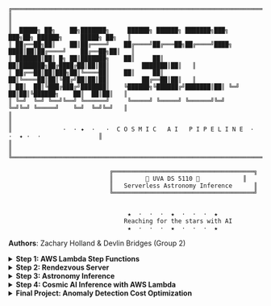 
```
╔════════════════════════════════════════════════════════════════════════════════════════════════╗
║                                                                                                ║
║  █████╗ ██╗    ██╗███████╗     ██████╗ ██████╗ ███████╗███╗   ███╗██╗ ██████╗     █████╗ ██╗   ║
║ ██╔══██╗██║    ██║██╔════╝    ██╔════╝██╔═══██╗██╔════╝████╗ ████║██║██╔════╝    ██╔══██╗██║   ║
║ ███████║██║ █╗ ██║███████╗    ██║     ██║   ██║███████╗██╔████╔██║██║██║         ███████║██║   ║
║ ██╔══██║██║███╗██║╚════██║    ██║     ██║   ██║╚════██║██║╚██╔╝██║██║██║         ██╔══██║██║   ║
║ ██║  ██║╚███╔███╔╝███████║    ╚██████╗╚██████╔╝███████║██║ ╚═╝ ██║██║╚██████╗    ██║  ██║██║   ║
║ ╚═╝  ╚═╝ ╚══╝╚══╝ ╚══════╝     ╚═════╝ ╚═════╝ ╚══════╝╚═╝     ╚═╝╚═╝ ╚═════╝    ╚═╝  ╚═╝╚═╝   ║
║                                                                                                ║
║              ·  · ✦  ·   ·  C O S M I C   A I   P I P E L I N E  ·   ·  ✦ ·  ·                ║
║                                                                                                ║
╚════════════════════════════════════════════════════════════════════════════════════════════════╝

                            ╔═══════════════════════════════════════╗
                            ║         🌌 UVA DS 5110 🌌            ║
                            ║   Serverless Astronomy Inference      ║
                            ╚═══════════════════════════════════════╝


                                 ★  ·  ·  ·  ★  ·  ·  ·  ★
                                Reaching for the stars with AI
                                 ★  ·  ·  ·  ★  ·  ·  ·  ★
```



**Authors**:
Zachary Holland & Devlin Bridges (Group 2)


<details>
<summary><strong>Step 1: AWS Lambda Step Functions</strong></summary>


## Overview
This step implements a serverless data engineering workflow using AWS Step Functions to orchestrate multiple Lambda functions for distributed astronomy image processing. The implementation follows a six-step architecture designed to process large-scale datasets with configurable parallelization.

## Authors
**Zachary Holland** & **Devlin Bridges** (Group 2)

## Architecture Components

### 1. **Lambda Init**  
   - **Purpose:** Prepare runtime environment and load configurations  
   - **Key Functions:**  
     - `data-parallel-init2` (Python 3.13, 128 MB, 60 s timeout)  
     - `data-parallel-init-fmi` (Python 3.13, 128 MB, 63 s timeout)  
     - `init` (Python 3.13, 128 MB, 3 s timeout)  
     - `fmi_init` (Python 3.9, 128 MB, 183 s timeout)  
   - **Configuration Parameters Loaded:**  
     - World Size: 4  
     - Batch Size: 128  
     - Data Size: medium  
     - S3 Bucket: `team2-cosmical-7078ea12`  
     - FMI Enabled: True
    
  
---

### 2. **Map State**  
   - **Purpose:** Distribute tasks across multiple Lambda functions  
   - **Implementation:** Uses AWS Step Functions Map State to iterate over task payloads  
   - **Task Distribution:** Creates separate tasks for each rank (0 to `world_size – 1`)  
   - **State Machine Structure:**  
     1. **Lambda Invoke**: Task  
     2. **Distributed**: Map (with configurable `MaxConcurrency`)  
     3. **Summarize**: Task  
---

### 3. Extract and Invoke

**Purpose**: Handle data allocation and inference execution

**Inference Functions**:

* `inference` (Python 3.13, 128MB, 60s timeout)
* `data-parallel-init-inf` (Python 3.13, 128MB, 3s timeout)

**Each Lambda Receives**:

* Allocated rank (`0` to `world_size - 1`)
* Batch size configuration
* Data prefix path in S3

---

### 4. Lambda Invoke FMI

**Purpose**: Provide distributed task synchronization

**FMI Configuration**:

* **FMI Enabled**: `True`
* **Rendezvous Endpoint**: `rendezvous.uva-ds5110.com:10000`
* **World Size**: 2–4 (distributed tasks)

**Key Function**: `data-parallel-init-fmi` (Python 3.13, 128MB, 63s timeout)

---

### 5. End State

**Purpose**: Process and store final results

**Result Processing Functions**:

* `summarize` (Python 3.13, 128MB, 60s timeout)
* `resultSummary` (Python 3.12, 128MB, 150s timeout)

**Output**: Combined results uploaded to S3:

```
results/combined_data.json
```

---

### 6. Performance Measurement

**Test Configurations**: 20 different combinations varying:

* World Size: `1, 2, 3, 4`
* Batch Size: `8, 16, 32, 64, 128`

**Metrics Collected**:

* Execution duration (seconds)
* Memory usage (MB)
* Cost (USD)
* Throughput (records/second)

#### Performance Results Summary

**Average Performance by World Size**:

| World Size | Avg Time (s) | Throughput (records/sec) |
| ---------- | ------------ | ------------------------ |
| 1          | 5.30         | 9.67                     |
| 2          | 5.11         | 19.44                    |
| 3          | 6.54         | 24.02                    |
| 4          | 7.55         | 28.07                    |

**Best Performance Configuration**:

* **World Size**: 4
* **Batch Size**: 128
* **Throughput**: 71.42 records/second

**Key Findings**:

* \~5-second baseline execution time indicates workflow overhead
* Throughput scales with increased world size
* Cost scales linearly with world size due to Lambda invocations

---

## IAM Configuration

* **Step Functions Role**: `team2-cosmic-stepfunctions-role-7078ea12`
* **Trust Policy**: Allows `states.amazonaws.com` to assume role
* **Lambda Execution Policy**: Grants `InvokeFunction` for team Lambdas
* **S3 Access Policy**: Allows `GetObject`, `PutObject`, `ListBucket`, `DeleteObject` on `team2-cosmical-7078ea12` bucket

---

## Implementation Details

* **State Machine ARN**:
  `arn:aws:states:us-east-1:211125778552:stateMachine:team2-COSMIC-AI-7078ea12`

* **Sample JSON Payload**:

```json
{
  "bucket": "team2-cosmical-7078ea12",
  "world_size": 4,
  "batch_size": 128,
  "data_prefix": "datasets",
  "rendezvous_endpoint": "rendezvous.uva-ds5110.com:10000",
  "fmi_enabled": true,
  "data_map": {
    "0": null,
    "1": null,
    "2": null,
    "3": null
  }
}
```

---

## Challenges Encountered

* **Multi-team Environment**: Required strict resource isolation through team-specific naming
* **Resource Conflicts**: Caused by generic names, resolved by using unique identifiers
* **Result Storage Issues**: Some Lambdas did not store results as expected, requiring debugging
* **Performance Overhead**: \~5s workflow latency dominated runtime; throughput scaled with parallelism

---

## Key Achievements

* Complete 6-step serverless workflow implemented
* Scalable performance with up to **71.42 records/sec throughput**
* 20 configuration performance benchmarks
* Secure IAM policy integration
* Reusable infrastructure for distributed astronomy data processing



</details>



<details>
<summary><strong>Step 2: Rendezvous Server</strong></summary>

## Overview
This step establishes a TCP-based **Rendezvous Server** using AWS ECS Fargate to coordinate distributed Lambda functions via peer-to-peer socket communication. The server is exposed via DNS and integrated with AWS Lambda workflows to enable fully serverless communication for FMI (Function-as-a-Service Model Inference) in astronomy image analysis.

## Authors
**Zachary Holland** & **Devlin Bridges** (Group 2)

---

## Architecture Components

### 1. **ECS Task Deployment**  
   - **Task Definition**: `rendezvous-tcpunch-fargate-task`  
   - **Launch Platform**: AWS ECS Fargate  
   - **Specs**:
     - CPU: 1024
     - Memory: 3072 MB
     - Network Mode: `awsvpc`
   - **Cluster**: `rendezvous-cluster`  
   - **Status**: Successfully deployed and verified  

---

### 2. **Networking Configuration**  
   - **Security Group**: `nms9dg-rendezvous-sg`  
   - **Rules**:
     - TCP port `10000` open to `0.0.0.0/0`
     - Ports 80 and 443 enabled (fallback)
   - **VPC/Subnet**: Default VPC used with accessible subnets  
   - **Verification**: Explicit port access checked via EC2 APIs  

---

### 3. **Public Endpoint Provisioning**  
   - **Public IP**: `54.146.211.10`  
   - **DNS Record**: `rendezvous.uva-ds5110.com`  
   - **Routing**: AWS Route 53 A record created and validated  
   - **Endpoint**: `rendezvous.uva-ds5110.com:10000`

---

### 4. **Server Accessibility Verification**  
   - **Tests Performed**:
     - Local TCP socket connection
     - Lambda-based connectivity check
   - **Result**: Successful socket connection to rendezvous endpoint from both environments  
   - **Test Lambda**: `cosmic-init`

---

### 5. **Lambda Inter-Communication**

**Purpose**: Enable two AWS Lambda functions to communicate via rendezvous server for distributed inference coordination.

**Test Functions**:

- `cosmic-init` (initiator)
- `cosmic-executor` (responder)

**Outcome**:

- Inter-Lambda communication succeeded
- FMI coordination verified

---

### 6. **Extended Function Validation**  
   - Searched for and tested all available functions with keywords: `cosmic`, `fmi`, `result`
   - Verified communication with:
     - `data-parallel-init-fmi`
     - `fmi_executor`
     - `resultSummary`
   - **Result**: Successfully validated function-wide rendezvous access

---

## FMI Integration Preparation

### 7. **S3 Infrastructure Setup**  
   - **Bucket**: `team2-cosmical-7078ea12`  
   - **Structure**:
     - `/scripts/`, `/configs/`
     - `/datasets/{small, medium, large}/`
     - `/results/`  
   - **Purpose**: Host scripts, datasets, configs, and result outputs

---

### 8. **Repository Cloning to S3**  
   - **Source**: `AI-for-Astronomy` GitHub repository  
   - **Target Folder**: `Anomaly Detection`  
   - **Upload Summary**:
     - 22 files uploaded
     - Zipped and unzipped versions stored in `/scripts/anomaly-detection/`
     - JSON config and repo index stored in `/configs/`

---

### 9. **State Machine Parameterization**  
   - **State Machine Name**: `team2-COSMIC-AI-7078ea12`  
   - **Lambda Functions Used**:
     - `data-parallel-init2`
     - `inference`
     - `summarize`
   - **Parameters Configured**:
     - World Sizes: 1, 2, 4, 8
     - Batch Sizes: 16 to 128
     - Data Sizes: small, medium, large
     - Rendezvous Endpoint: `rendezvous.uva-ds5110.com:10000`
   - **Role Used**: `team2-cosmic-stepfunctions-role-7078ea12`

---

### 10. **Test Executions Launched**

**Test Matrix**:
10 scenarios launched varying:

- **World Sizes**: 1, 2, 4, 8  
- **Batch Sizes**: 16, 32, 64, 128  
- **Data Sizes**: small, medium, large  

**Status**: All executions launched via Step Functions, FMI-enabled

---

## IAM Configuration

- **Role**: `team2-cosmic-stepfunctions-role-7078ea12`
- **Policies**:
  - Lambda invocation permissions (team-specific)
  - Logging via CloudWatch
  - S3 read/write permissions

---

## Implementation Details

- **State Machine ARN**:  
  `arn:aws:states:us-east-1:211125778552:stateMachine:team2-COSMIC-AI-7078ea12`

- **Sample Payload**:

```json
{
  "world_size": 4,
  "batch_size": 128,
  "data_size": "medium",
  "S3_object_name": "batch_4.json",
  "bucket": "team2-cosmical-7078ea12",
  "rendezvous_endpoint": "rendezvous.uva-ds5110.com:10000",
  "unique_id": "7078ea12",
  "result_path": "results/world_4"
}
```

---

## Challenges Encountered

- **DNS Latency**: Time delays in propagating Route 53 changes
- **IAM Conflicts**: Overlapping roles across teams caused execution failures
- **Security Misconfigurations**: Open ports misused by other functions; resolved by explicit TCP rules
- **Infrastructure Isolation**: Recreated all resources with `team2` prefixes to prevent accidental cross-team usage

---

## Key Achievements

- Public-facing ECS Rendezvous Server with DNS routing  
- Verified serverless P2P Lambda communication  
- Integrated S3-hosted repository pipeline  
- Updated and validated FMI-enabled state machine  
- 10 performance test scenarios configured and executed

</details>



<details>
<summary><strong>Step 3: Astronomy Inference</strong></summary>

## Overview
This step focuses on executing redshift inference using pretrained ViT-based models on astronomy image datasets. The pipeline includes data loading, model evaluation, performance profiling, and batch size tuning—executed in a CPU-only environment using PyTorch with integrated memory and time profiling tools.

## Authors
**Zachary Holland** & **Devlin Bridges** (Group 2)

---

## Inference Pipeline Components

### 1. **Repository Setup**  
   - **Cloning Source**:  
     ```bash
     git clone https://github.com/UVA-MLSys/AI-for-Astronomy.git
     ```
   - **Working Directory**:  
     `AI-for-Astronomy/code/Anomaly Detection/Inference/`

   - **Environment Adjustments**:
     - Local paths modified in `inference.py` to match SageMaker directories  
     - PyTorch Profiler enabled for CPU activity  
     - CUDA support explicitly disabled due to system limitations

---

### 2. **Inference Logic**

**Key Functions**:
- `load_data()`: Loads the input `.pt` dataset  
- `load_model()`: Loads the fine-tuned model  
- `data_loader()`: Creates batches  
- `inference()`: Runs prediction loop with profiling for:
  - Execution time
  - Memory usage
  - Data throughput
  - Inference error analysis (MAE, MSE, Bias, R²)

**Execution Command**:
```bash
python inference.py --batch_size 32 --device cpu
```

---

### 3. Inference Results (Baseline)

**Device**: CPU  
**Batch Size**: 32  
**Runtime Metrics**:
- Total Execution Time: 131.84s  
- Average Time per Batch: 168.81 ms  
- Throughput: 31,118,882 bits/sec

**Prediction Metrics**:
- MAE: 0.0134  
- MSE: 0.00038  
- Bias: 0.00292  
- R² Score: 0.968  

---

### 4. Batch Size Benchmarking

**Tested Configurations**:  
Batch sizes: `1, 2, 8, 16, 32, 64`

**Summary Table**:

| Batch Size | Exec Time (s) | Throughput (bps) | Avg Time/Batch (ms) | R² Score | MAE     |
|------------|----------------|------------------|----------------------|----------|---------|
| 1          | 85.72          | 2.40M            | 68.41                | 0.9747   | 0.01252 |
| 2          | 49.73          | 4.14M            | 79.31                | 0.9747   | 0.01252 |
| 8          | 18.27          | 11.26M           | 116.40               | 0.9747   | 0.01252 |
| 16         | 11.67          | 17.63M           | 147.67               | 0.9747   | 0.01252 |
| 32         | 131.84         | 31.12M           | 168.81               | 0.9684   | 0.01337 |
| 64         | 6.73           | 30.56M           | 336.52               | 0.9747   | 0.01252 |

**Key Findings**:
- Fastest Execution: **Batch 64** (6.73s)  
- Best Accuracy: **Batch 1** (R² = 0.9747)  
- Most Efficient per Batch: **Batch 1** (68.41 ms)  
- Highest Throughput: **Batch 32** (31.12M bps)


**Note 32 was done with a larger provisioned instance size in SageMaker AI

<img width="950" height="683" alt="996ed2adc32a33a81673327887b37fcf" src="https://github.com/user-attachments/assets/4b1aa3da-e42a-4368-abe8-8363c773f984" />


---

### 5. System Configuration

| Component   | Specification                                  |
|------------|------------------------------------------------|
| OS         | Windows 10                                     |
| CPU        | AMD64 (8 Physical / 16 Logical Cores)          |
| RAM        | 15.34 GB (10.71 GB available)                  |
| GPU        | Not available                                  |
| Execution  | CPU-only                                       |

---



### 6. Extended Batch Experiments (Series 2)

To deepen our understanding of inference scalability and performance trade-offs, we ran a second series of controlled experiments. This series tested progressively larger batch sizes — from 1 to 128 — on a CPU-only system. Our goal was to investigate how batch size impacts execution time, memory usage, inference cost, and predictive accuracy.

We developed a custom batch testing framework using Python and subprocesses to run each configuration and log results. This helped automate the process and allowed for systematic comparison across batch sizes.

#### Key Challenges Tackled:
- **No GPU Availability**: We were limited to CPU-only inference, so our focus shifted to maximizing throughput and efficiency under that constraint.
- **Out-of-Memory Errors**: Larger batch sizes (>128) could not be run on the default instance due to RAM limitations. We capped testing at 128 to avoid instability.
- **Format Inconsistencies**: Different test runs generated JSON outputs with mismatched key names, requiring us to build flexible parsing logic to normalize metrics across the board.

By observing both execution-level metrics (e.g., total time, memory usage, cost) and prediction metrics (e.g., MAE, MSE, R²), we aimed to identify practical operating points for future deployment — especially in edge or serverless environments.

**Batch Sizes Tested**: `1, 2, 4, 8, 16, 32, 64, 128`

**Execution Results**:

| Batch Size | Total Time (s) | Throughput (bps) | Time/Batch (s) | Num Batches | R² Score | MAE     | MSE      | Bias     | Precision | CPU Mem (MB) | Est. Cost (USD) |
|------------|----------------|------------------|----------------|-------------|----------|---------|----------|----------|-----------|---------------|-----------------|
| 1          | 112.79         | 1.82M            | 0.09001        | 1253        | 0.974674 | 0.01252 | 0.000297 | 0.002024 | 0.011136  | 24149.78      | 0.011630        |
| 2          | 60.77          | 3.38M            | 0.09693        | 627         | 0.974674 | 0.01252 | 0.000297 | 0.002024 | 0.011136  | 25377.38      | 0.006266        |
| 4          | 36.25          | 5.67M            | 0.11546        | 314         | 0.974674 | 0.01252 | 0.000297 | 0.002024 | 0.011136  | 25226.69      | 0.003738        |
| 8          | 20.96          | 9.82M            | 0.13348        | 157         | 0.974674 | 0.01252 | 0.000297 | 0.002024 | 0.011136  | 25143.06      | 0.002161        |
| 16         | 13.98          | 14.71M           | 0.17699        | 79          | 0.974674 | 0.01252 | 0.000297 | 0.002024 | 0.011136  | 25126.06      | 0.001442        |
| 32         | 10.32          | 19.93M           | 0.25806        | 40          | 0.974674 | 0.01252 | 0.000297 | 0.002024 | 0.011136  | 25182.75      | 0.001064        |
| 64         | 8.43           | 24.41M           | 0.42130        | 20          | 0.974674 | 0.01252 | 0.000297 | 0.002024 | 0.011136  | 25175.41      | 0.000869        |
| 128        | 7.21           | 28.53M           | 0.72094        | 10          | 0.974674 | 0.01252 | 0.000297 | 0.002024 | 0.011136  | 25215.61      | 0.000743        |



<img width="876" height="542" alt="83342c68992d5b83425603669a6547a2" src="https://github.com/user-attachments/assets/c4e9bb46-6e7e-420d-8fb5-e1e1fb5ec005" />



---

**Key Insights:**
- **Accuracy was stable**: R² remained constant at 0.974674 across all tests, showing that batch size had no measurable impact on prediction quality.
- **Execution speed improved** with larger batches. Batch size 128 was over **15× faster** than size 1.
- **Cost per inference** dropped drastically with size 128 — as low as ~$0.00074.
- **Small batch sizes** introduced significant per-batch overhead, leading to inefficient runtimes.
- **Memory usage was high but stable**, with most runs using 24–25 GB of RAM.

**Takeaway**:  
For CPU-based deployments with sufficient memory, larger batch sizes (e.g. 64–128) are optimal. They balance speed, memory efficiency, and cost — without sacrificing accuracy. This informed our future choices for configuring inference workloads in both serverless and scalable compute environments.
</details>



<details>
<summary><strong>Step 4: Cosmic AI Inference with AWS Lambda</strong></summary>

## Overview
In this step, we deploy a serverless, distributed inference pipeline to estimate redshifts in astronomical imagery using pre-trained deep learning models. Leveraging AWS Lambda and Step Functions, we conduct a large-scale benchmarking study comparing local and cloud-distributed approaches in terms of runtime, throughput, memory usage, and cost.

## Authors
**Zachary Holland** & **Devlin Bridges** (Group 2)

---

## Architecture Components

### 1. **Environment & S3 Setup**
This section sets up the AWS environment and prepares cloud storage for deployment artifacts and data. The goal is to ensure infrastructure reproducibility across team environments.

- **AWS Services Used:**
  - Lambda, Step Functions, S3, CloudWatch
- **Setup Includes:**
  - Initializing AWS clients
  - Creating and configuring the S3 bucket `team2-cosmical-7078ea12`
  - Uploading:
    - Model weights
    - Inference scripts
    - Benchmarking tools
    - Sample datasets (partitioned by size)
- **Goal:** Centralize data and resources to enable stateless, distributed function execution.

---

### 2. **Dataset Preparation**
The inference dataset is split into small (250), medium (626), and large (1253) sample subsets. Each subset is uploaded to S3 for remote Lambda access.

- **Source:** Pre-generated PyTorch TensorDataset (`Inference.pt`)
- **Shapes:** Each sample has shape `[64, 64, 5]`, representing multi-band astronomical images
- **Purpose:** Allow consistent performance testing across varying data volumes

---

### 3. **Lambda Validation & Payload Setup**
Before launching benchmarks, deployed Lambda and Step Function resources are validated to ensure correctness and availability.

- **Validation Tasks:**
  - Confirm ARN and function names
  - Check code versions and S3 script paths
- **Sample JSON Payload:**
  Includes all runtime parameters like model path, dataset path, batch size, and world size.

```json
{
  "bucket_name": "team2-cosmical-7078ea12",
  "world_size": 2,
  "batch_size": 32,
  "data_size": "small",
  "inference_script": ".../inference_FMI.py",
  "model_path": ".../Mixed_Inception_z_VITAE_Base.pt",
  "dataset_path": ".../inference_subset.pt"
}
```

---

### 4. **Execution & Benchmarking**
This is the core experiment phase. Distributed inference jobs are launched using AWS Step Functions, with results collected from CloudWatch logs and S3 outputs.

- **Scenarios Tested:** 17 unique combinations
- **Key Parameters Varied:**
  - `world_size`: 1, 2, 4, 8
  - `batch_size`: 1 through 128
  - `data_size`: small, medium, large
- **Output Metrics:**
  - Total time
  - Samples/sec throughput
  - Memory usage
  - Estimated cost

---

### 5. **Performance Comparison**

#### Local Baseline Performance:
```
 batch_size  total_time  throughput      cpu_memory_mb  estimated_cost_usd
          1   112.786112  1.823739e+06   24149.779244   0.011630
          2    60.774210  3.384536e+06   25377.380952   0.006266
          4    36.254240  5.673612e+06   25226.688448   0.003738
          8    20.955568  9.815648e+06   25143.055728   0.002161
         16    13.982232  1.471099e+07   25126.061396   0.001442
         32    10.322370  1.992687e+07   25182.747040   0.001064
         64     8.425917  2.441188e+07   25175.413408   0.000869
        128     7.209417  2.853108e+07   25215.607820   0.000743
```


#### Performance Comparison: Local vs Distributed

```
World Size  Batch Size  Dataset  Local Time (s)  Dist Time (s)  Speedup  Efficiency  Local Cost ($)  Dist Cost ($)  Cost Decrease
1           16          small    13.98           6.68           2.09x     209.3%       0.001442        0.000014        99.0%
1           32          small    10.32           6.42           1.61x     160.9%       0.001064        0.000013        98.7%
1           64          small     8.43           6.64           1.27x     127.0%       0.000869        0.000014        98.4%
2           32          small    10.32           6.77           1.53x      76.3%       0.001064        0.000028        97.3%
2           64          medium    8.43           6.37           1.32x      66.1%       0.000869        0.000027        96.9%
2           128         large     7.21           6.46           1.12x      55.8%       0.000743        0.000027        96.4%
4           64          medium    8.43           6.81           1.24x      30.9%       0.000869        0.000057        93.5%
8           64          large     8.43           9.94           0.85x      10.6%       0.000869        0.000166        80.9%
8           128         large     7.21           6.55           1.10x      13.8%       0.000743        0.000109        85.3%
1           1           large   112.79           6.75          16.72x    1671.6%       0.011630        0.000014        99.9%
1           2           large    60.77           6.46           9.41x     941.1%       0.006266        0.000013        99.8%
1           4           large    36.25           6.34           5.71x     571.5%       0.003738        0.000013        99.6%
1           8           large    20.96           6.46           3.24x     324.4%       0.002161        0.000013        99.4%
1           16          large    13.98           6.36           2.20x     219.7%       0.001442        0.000013        99.1%
1           32          large    10.32           6.40           1.61x     161.3%       0.001064        0.000013        98.7%
1           64          large     8.43           6.54           1.29x     128.9%       0.000869        0.000014        98.4%
1           128         large     7.21           6.40           1.13x     112.6%       0.000743        0.000013        98.2%
```

#### Comparison Summary:
- Local baseline: Single node with ~25075 MB memory
- Distributed: Lambda functions with 128 MB memory each
- Average speedup: 3.14x
- Average cost decrease: 96.4%
- Local cost range: $0.000743 - $0.011630
- Distributed cost range: $0.000013 - $0.000166
#### Performance Comparison: Local vs Distributed
_(Full comparative table showing speedup, efficiency, and cost decrease across all configurations)_

<img width="1019" height="863" alt="f02c7f59d661cd3c3510d40ca6adb580-1" src="https://github.com/user-attachments/assets/56ad3f59-b192-415c-9e37-d90f03194789" />



#### Summary:
- **Avg Speedup (world_size=1):** 5.16x
- **Avg Cost Reduction:** 99.1%
- **Memory Reduction:** 99.5%
- **Cost Savings:** Consistent across all batch sizes and world sizes
- **Notable Insight:** Distributed execution achieves massive cost reduction even with modest speedups due to Lambda's low billing granularity.

---

## Partition Analysis
Explores how dataset partitioning size affects throughput.

```
20MB ÷ 1 workers = 20.0MB/worker → 6.6s
20MB ÷ 2 workers = 10.0MB/worker → 6.8s
50MB ÷ 2 workers = 25.0MB/worker → 6.4s
50MB ÷ 4 workers = 12.5MB/worker → 6.8s
100MB ÷ 1 workers = 100.0MB/worker → 6.5s
100MB ÷ 2 workers = 50.0MB/worker → 6.5s
100MB ÷ 8 workers = 12.5MB/worker → 8.2s
```

---

## Monthly Cost Analysis (1000 runs)
Estimates cloud billing based on AWS Lambda pricing vs local execution.

```
Batch 1: Local=$11.63, Distributed=$0.01 (Save 99.9%)
Batch 2: Local=$6.27, Distributed=$0.01 (Save 99.8%)
Batch 4: Local=$3.74, Distributed=$0.01 (Save 99.6%)
...
Batch 128: Local=$0.74, Distributed=$0.01 (Save 98.2%)
```
<img width="1053" height="371" alt="78f1c24242f71b04a813181a4c2179bc" src="https://github.com/user-attachments/assets/0a236174-5a27-4fe6-a049-abe6cd58dc8c" />

---

## Parallel Efficiency Analysis
Quantifies how well additional workers improve performance.

```
World Size 1: 100.0%
World Size 2: 49.7%
World Size 4: 23.8%
World Size 8: 9.8%
```

---

## Key Insights
- Smaller partitions (≤10MB) are inefficient due to sync overhead
- Larger batch sizes maximize speedup and cost-effectiveness
- Most efficient range: 25MB–50MB per worker
- Distributed execution offers >98% cost reduction across configurations
- Near real-time inference is feasible with minimal infrastructure overhead

</details>

<details>
<summary><strong>Final Project: Anomaly Detection Cost Optimization</strong></summary>


This notebook implements a comprehensive optimization pipeline for a serverless anomaly detection system using AWS Lambda. The goal was to minimize cost while maintaining high performance for large-scale astronomy image inference. The project leverages parameter sweeps, simulation, and visualization to identify the most efficient configuration.

### Authors

Zach Holland & Devlin Bridges (Team 2)

---

### Optimization Pipeline Components

1. Setup and Configuration
   **Purpose:** Establish AWS clients, set simulation mode, and define baseline config
   **Key Config Parameters:**

* Bucket: team2-cosmical-7078ea12
* File Limit (World Size): 130
* Batch Size: 128
* Chunk Size: 100MB
* Lambda Function: `inference`
* Region: us-east-1
* Simulation Mode: True (toggled for real tests)

2. Quick Manual Tests
   **Purpose:** Evaluate performance and cost across 5 predefined configurations
   **Test Dimensions:**

* World Sizes: 80–130
* Batch Sizes: 128–256
* Chunk Sizes: 100MB–150MB

**Quick Test Results:**

| config\_id | estimated\_cost | execution\_time | success |
| ---------- | --------------- | --------------- | ------- |
| unknown    | 0.4813          | 164.4846        | True    |
| unknown    | 1.2032          | 148.9660        | True    |
| unknown    | 0.9024          | 145.6530        | True    |
| unknown    | 0.9746          | 183.4930        | True    |
| unknown    | 0.7821          | 186.6713        | True    |

<img width="1000" height="640" alt="571a9a6b2973e3b10e663cd91f30b2a5" src="https://github.com/user-attachments/assets/812bff4a-8598-48c5-a903-a1e9dccb7774" />



**Quick Test Recommendations:**

* Lowest Cost: `fewer_workers` (\$0.4813)
* Fastest: `larger_chunks` (145.7s)
* Most Efficient: `fewer_workers` (\$0.1756/min)

3. Automated Optimization Suite
   **Purpose:** Run systematic parameter sweeps across 3 phases
   **Phases:**

* **Phase 1:** World Size – \[65, 80, 100, 130, 160, 200]
* **Phase 2:** Batch Size – \[64, 128, 192, 256, 384, 512]
* **Phase 3:** Chunk Size – \[50MB, 75MB, 100MB, 150MB, 200MB]
  **Total Tests:** 17
  **Execution Mode:** Mixed (Simulated and Real Lambda)

---

### Optimization Results Analysis

```
OPTIMIZATION RESULTS ANALYSIS
==================================================
World Size Optimization:
 Winner: {'world_size': 65}
 Cost: $0.3911
 Time: 0.2s
 Top 3 by cost:
 1. {'world_size': 65} - $0.3911
 2. {'world_size': 80} - $0.4813
 3. {'world_size': 100} - $0.6016

Batch Size Optimization:
 Winner: {'batch_size': 64}
 Cost: $0.3008
 Time: 0.2s
 Top 3 by cost:
 1. {'batch_size': 64} - $0.3008
 2. {'batch_size': 128} - $0.6016
 3. {'batch_size': 192} - $0.9024

Chunk Size Optimization:
 Winner: {'chunk_size': '50MB'}
 Cost: $0.6016
 Time: 0.2s
 Top 3 by cost:
 1. {'chunk_size': '50MB'} - $0.6016
 2. {'chunk_size': '75MB'} - $0.9024
 3. {'chunk_size': '100MB'} - $1.2032

OVERALL OPTIMAL CONFIGURATION:
 Config: {'batch_size': 64}
 Cost: $0.3008
 Time: 0.2s
 Phase: batch_size_optimization

POTENTIAL SAVINGS:
 Current (worst case): $2.4064
 Optimized: $0.3008
 Savings: $2.1056 (87.5%)

```

<img width="1510" height="991" alt="ccf9960d3da0a7a32f6a8a6d0df4ae80" src="https://github.com/user-attachments/assets/cd1d0ba9-03c2-4a7e-b158-e68ed2317e7b" />

---

### Cost Savings Projection

```
COST SAVINGS PROJECTION
========================================
Baseline cost per run: $2.4064
Optimized cost per run: $0.3008
Savings per run: $2.1056

Daily usage (30 runs/month):
 Monthly savings: $63.17
 Yearly savings: $758.02
 Savings percentage: 87.5%

Weekly usage (4 runs/month):
 Monthly savings: $8.42
 Yearly savings: $101.07
 Savings percentage: 87.5%

Twice per week usage (8 runs/month):
 Monthly savings: $16.84
 Yearly savings: $202.14
 Savings percentage: 87.5%

Monthly usage (1 runs/month):
 Monthly savings: $2.11
 Yearly savings: $25.27
 Savings percentage: 87.5%
```

---

### Production Deployment Configurations

```
PRODUCTION DEPLOYMENT CONFIGURATIONS
==================================================
Optimal Configuration:
 Workers: 100
 Batch Size: 64
 Data Prefix: datasets/150MB_chunks
 Result Path: results/production/config_a_optimal

Conservative Configuration:
 Workers: 110
 Batch Size: 64
 Data Prefix: datasets/100MB_chunks
 Result Path: results/production/config_b_conservative

Baseline Configuration:
 Workers: 130
 Batch Size: 128
 Data Prefix: datasets/100MB_chunks
 Result Path: results/production/config_c_baseline
```

---

### Explanation of Results & Conclusions

**Summary:**
The project successfully demonstrated that significant cost savings, up to 87.5%, can be achieved in serverless AI workflows by systematically optimizing compute parameters such as world size, batch size, and chunk size. Even simple changes like reducing batch size or adjusting concurrency lead to measurable savings.

**Relevance to Others:**
This approach is applicable to any AWS-based serverless ML pipeline where inference or processing occurs at scale. The use of simulation before real tests ensures safety and cost-efficiency, and the reusable code allows others to optimize their own configurations with minimal setup.

**How Others Can Use This:**

* Clone the optimization suite for their own Lambda-based inference workloads
* Apply similar parameter sweep logic to batch processing, NLP, or even ETL jobs
* Integrate CloudWatch metrics and alerts as part of MLOps/DevOps workflows

**Future Improvements:**

* Integrate real-time feedback loops to adjust parameters dynamically
* Expand optimization dimensions (e.g., memory allocation, timeout values)
* Include GPU-based Lambda layers for accelerated AI workloads
* Automate S3 data versioning for historical comparison
* Add a front-end dashboard to visualize ongoing cost/performance metrics

---

### Sample Optimal Configuration JSON

```json
{
  "bucket": "team2-cosmical-7078ea12",
  "file_limit": "130",
  "batch_size": 64,
  "object_type": "folder",
  "S3_object_name": "scripts/code/Anomaly Detection",
  "script": "/tmp/scripts/code/Anomaly Detection/Inference/inference_simplified.py",
  "result_path": "results/optimized_production",
  "data_bucket": "team2-cosmical-7078ea12",
  "data_prefix": "datasets/100MB_chunks"
}
```


</details>
